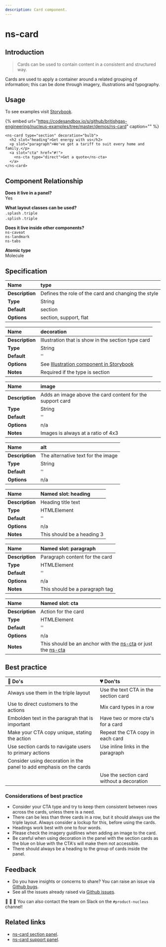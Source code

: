 ```yaml
---
description: Card component.
---
```


# ns-card

## Introduction

> Cards can be used to contain content in a consistent and structured way.

Cards are used to apply a container around a related grouping of information; this can be done through imagery, illustrations and typography.

## Usage

To see examples visit [Storybook](https://nucleus.bgdigital.xyz/demo/index.html?path=/story/ns-card--section).

{% embed url="https://codesandbox.io/s/github/britishgas-engineering/nucleus-examples/tree/master/demos/ns-card" caption="" %}

```markup
<ns-card type="section" decoration="bulb">
  <h2 slot="heading">Get energy with us</h2>
  <p slot="paragraph">We've got a tariff to suit every home and family.</p>
  <a slot="cta" href="#!">
    <ns-cta type="direct">Get a quote</ns-cta>
  </a>
</ns-card>
```

## Component Relationship

**Does it live in a panel?**  
Yes

**What layout classes can be used?**  
`.splash` `.triple`  
`.splish` `.triple`

**Does it live inside other components?**  
`ns-caveat`  
`ns-landmark`  
`ns-tabs`

**Atomic type**  
Molecule

## Specification

| **Name** | type |
| :--- | :--- |
| **Description** | Defines the role of the card and changing the style |
| **Type** | String |
| **Default** | section |
| **Options** | section, support, flat |

| **Name** | decoration |
| :--- | :--- |
| **Description** | Illustration that is show in the section type card |
| **Type** | String |
| **Default** | '' |
| **Options** | See [Illustration component in Storybook](https://nucleus.bgdigital.xyz/demo/index.html?path=/story/ns-illustrations--appliance) |
| **Notes** | Required if the type is section |

| **Name** | image |
| :--- | :--- |
| **Description** | Adds an image above the card content for the support card |
| **Type** | String |
| **Default** | '' |
| **Options** | n/a |
| **Notes** | Images is always at a ratio of 4x3 |

| **Name** | alt |
| :--- | :--- |
| **Description** | The alternative text for the image |
| **Type** | String |
| **Default** | '' |
| **Options** | n/a |

| **Name** | Named slot: heading |
| :--- | :--- |
| **Description** | Heading title text |
| **Type** | HTMLElement |
| **Default** | '' |
| **Options** | n/a |
| **Notes** | This should be a heading 3 |

| **Name** | Named slot: paragraph |
| :--- | :--- |
| **Description** | Paragraph content for the card |
| **Type** | HTMLElement |
| **Default** | '' |
| **Options** | n/a |
| **Notes** | This should be a paragraph tag |

| **Name** | Named slot: cta |
| :--- | :--- |
| **Description** | Action for the card |
| **Type** | HTMLElement |
| **Default** | '' |
| **Options** | n/a |
| **Notes** | This should be an anchor with the [ns-cta](https://docs.britishgas.design/components/ns-cta) or just the [ns-cta](https://docs.britishgas.design/components/ns-cta) |

## Best practice

| 💚 Do's | 💔 Don'ts |
| :--- | :--- |
| Always use them in the triple layout | Use the text CTA in the section card |
| Use to direct customers to the actions | Mix card types in a row |
| Embolden text in the paragrah that is important | Have two or more cta's for a card |
| Make your CTA copy unique, stating the action | Repeat the CTA copy in each card |
| Use section cards to navigate users to primary actions | Use inline links in the paragraph |
| Consider using decoration in the panel to add emphasis on the cards |  |
|  | Use the section card without a decoration |

### Considerations of best practice

* Consider your CTA type and try to keep them consistent between rows across the cards, unless there is a need.
* There can be less than three cards in a row, but it should always use the triple layout. Always consider a lockup for this, before using the cards.
* Headings work best with one to four words.
* Please check the imagery guidlines when adding an image to the card.
* Be careful when using decoration in the panel with the section cards as the blue on blue with the CTA's will make them not accessible.
* There should always be a heading to the group of cards inside the panel.

## Feedback

* Do you have insights or concerns to share? You can raise an issue via [Github bugs](https://github.com/ConnectedHomes/nucleus/issues/new?assignees=&labels=Bug&template=a--bug-report.md&title=[bug]%20[ns-card]).
* See all the issues already raised via [Github issues](https://github.com/connectedHomes/nucleus/issues?utf8=%E2%9C%93&q=is%3Aopen+is%3Aissue+label%3ABug+[ns-card]).

💩 🎉 🦄 You can also contact the team on Slack on the `#product-nucleus` channel!

## Related links

* [ns-card section panel](https://nucleus.bgdigital.xyz/demo/index.html?path=/story/playground-panels--section-cards).
* [ns-card support panel](https://nucleus.bgdigital.xyz/demo/index.html?path=/story/playground-panels--support-image-cards).


